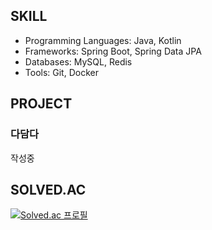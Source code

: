 ## SKILL
- Programming Languages: Java, Kotlin
- Frameworks: Spring Boot, Spring Data JPA
- Databases: MySQL, Redis
- Tools: Git, Docker

## PROJECT
### 다담다
작성중

## SOLVED.AC
[![Solved.ac 프로필](http://mazassumnida.wtf/api/v2/generate_badge?boj=kkkxx_00)](https://solved.ac/kkkxx_00)

